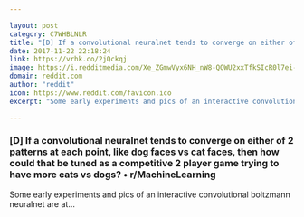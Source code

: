 ```yaml
---

layout: post
category: C7WHBLNLR
title: "[D] If a convolutional neuralnet tends to converge on either of 2 patterns at each point, like dog faces vs cat faces, then how could that be tuned as a competitive 2 player game trying to have more cats vs dogs? • r/MachineLearning"
date: 2017-11-22 22:18:24
link: https://vrhk.co/2jQckqj
image: https://i.redditmedia.com/Xe_ZGmwVyx6NH_nW8-QOWU2xxTfkSIcR0l7ei-IuAsA.jpg?w=320&s=8748e266291d63822ca55064ccb0bf88
domain: reddit.com
author: "reddit"
icon: https://www.reddit.com/favicon.ico
excerpt: "Some early experiments and pics of an interactive convolutional boltzmann neuralnet are at..."

---
```


### [D] If a convolutional neuralnet tends to converge on either of 2 patterns at each point, like dog faces vs cat faces, then how could that be tuned as a competitive 2 player game trying to have more cats vs dogs? • r/MachineLearning

Some early experiments and pics of an interactive convolutional boltzmann neuralnet are at...